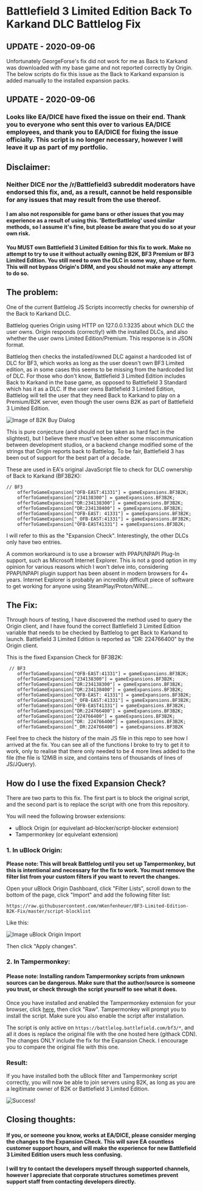 # Battlefield 3 Limited Edition Back To Karkand DLC Battlelog Fix

## UPDATE - 2020-09-06

Unfortunately GeorgeForse's fix did not work for me as Back to Karkand was downloaded with my base game and not reported correctly by Origin.
The below scripts do fix this issue as the Back to Karkand expansion is added manually to the installed expansion packs.

## UPDATE - 2020-09-06

### Looks like EA/DICE have fixed the issue on their end. Thank you to everyone who sent this over to various EA/DICE employees, and thank you to EA/DICE for fixing the issue officially. This script is no longer necessary, however I will leave it up as part of my portfolio.

## Disclaimer:

### Neither DICE nor the /r/Battlefield3 subreddit moderators have endorsed this fix, and, as a result, cannot be held responsible for any issues that may result from the use thereof.

#### I am also not responsible for game bans or other issues that you may experience as a result of using this. 'BetterBattlelog' used similar methods, so I assume it's fine, but please be aware that you do so at your own risk.

#### You MUST own Battlefield 3 Limited Edition for this fix to work. Make no attempt to try to use it without actually owning B2K, BF3 Premium or BF3 Limited Edition. You still need to own the DLC in some way, shape or form. This will not bypass Origin's DRM, and you should not make any attempt to do so.

## The problem:
One of the current Battlelog JS Scripts incorrectly checks for ownership of the Back to Karkand DLC. 

Battlelog queries Origin using HTTP on 127.0.0.1:3235 about which DLC the user owns. Origin responds (correctly!) with the installed DLCs, and also whether the user owns Limited Edition/Premium. This response is in JSON format.

Battlelog then checks the installed/owned DLC against a hardcoded list of DLC for BF3, which works as long as the user doesn't own BF3 Limited edition, as in some cases this seems to be missing from the hardcoded list of DLC. For those who don't know, Battlefield 3 Limited Edition includes Back to Karkand in the base game, as opposed to Battlefield 3 Standard which has it as a DLC. If the user owns Battlefield 3 Limited Edition, Battlelog will tell the user that they need Back to Karkand to play on a Premium/B2K server, even though the user owns B2K as part of Battlefield 3 Limited Edition.

![Image of B2K Buy Dialog](https://cdn.discordapp.com/attachments/164374781188243456/724303739908784128/unknown.png)

This is pure conjecture (and should not be taken as hard fact in the slightest), but I believe there must've been either some miscommunication between development studios, or a backend change modified some of the strings that Origin reports back to Battlelog. To be fair, Battlefield 3 has been out of support for the best part of a decade.

These are used in EA's original JavaScript file to check for DLC ownership of Back to Karkand (BF3B2K):

```
// BF3
    offerToGameExpansion["OFB-EAST:41331"] = gameExpansions.BF3B2K;
    offerToGameExpansion["234138300"] = gameExpansions.BF3B2K;
    offerToGameExpansion["DR:234138300"] = gameExpansions.BF3B2K;
    offerToGameExpansion["DR:234138400"] = gameExpansions.BF3B2K;
    offerToGameExpansion["OFB-EAST: 41331"] = gameExpansions.BF3B2K;
    offerToGameExpansion["_OFB-EAST:41331"] = gameExpansions.BF3B2K;
    offerToGameExpansion["OFB-EAST41331"] = gameExpansions.BF3B2K;
```

I will refer to this as the "Expansion Check". Interestingly, the other DLCs only have two entries.

A common workaround is to use a browser with PPAPI/NPAPI Plug-In support, such as Microsoft Internet Explorer. This is not a good option in my opinion for various reasons which I won't delve into, considering PPAPI/NPAPI plugin support has been absent in modern browsers for 4+ years. Internet Explorer is probably an incredibly difficult piece of software to get working for anyone using SteamPlay/Proton/WINE...

## The Fix:

Through hours of testing, I have discovered the method used to query the Origin client, and I have found the correct Battlefield 3 Limited Edition variable that needs to be checked by Battlelog to get Back to Karkand to launch. Battlefield 3 Limited Edition is reported as "DR: 224766400" by the Origin client.

This is the fixed Expansion Check for BF3B2K:

```
 // BF3
    offerToGameExpansion["OFB-EAST:41331"] = gameExpansions.BF3B2K;
    offerToGameExpansion["234138300"] = gameExpansions.BF3B2K;
    offerToGameExpansion["DR:234138300"] = gameExpansions.BF3B2K;
    offerToGameExpansion["DR:234138400"] = gameExpansions.BF3B2K;
    offerToGameExpansion["OFB-EAST: 41331"] = gameExpansions.BF3B2K;
    offerToGameExpansion["_OFB-EAST:41331"] = gameExpansions.BF3B2K;
    offerToGameExpansion["OFB-EAST41331"] = gameExpansions.BF3B2K;
    offerToGameExpansion["DR:224766400"] = gameExpansions.BF3B2K;
    offerToGameExpansion["224766400"] = gameExpansions.BF3B2K;
    offerToGameExpansion["DR: 224766400"] = gameExpansions.BF3B2K;
    offerToGameExpansion["_DR:224766400"] = gameExpansions.BF3B2K
```

Feel free to check the history of the main JS file in this repo to see how I arrived at the fix. You can see all of the functions I broke to try to get it to work, only to realise that there only needed to be 4 more lines added to the file (the file is 12MiB in size, and contains tens of thousands of lines of JS/JQuery).

## How do I use the fixed Expansion Check?

There are two parts to this fix. The first part is to block the original script, and the second part is to replace the script with one from this repository.

You will need the following browser extensions:
- uBlock Origin (or equivelant ad-blocker/script-blocker extension)
- Tampermonkey (or equivelant extension)

### 1. In uBlock Origin:

**Please note: This will break Battlelog until you set up Tampermonkey, but this is intentional and necessary for the fix to work. You must remove the filter list from your custom filters if you want to revert the changes.**

Open your uBlock Origin Dashboard, click "Filter Lists", scroll down to the bottom of the page, click "Import" and add the following filter list:

```https://raw.githubusercontent.com/mKenfenheuer/BF3-Limited-Edition-B2K-Fix/master/script-blocklist```

Like this:

![Image uBlock Origin Import](https://cdn.discordapp.com/attachments/164374781188243456/724307623851327488/unknown.png)

Then click "Apply changes".

### 2. In Tampermonkey:

#### Please note: Installing random Tampermonkey scripts from unknown sources can be dangerous. Make sure that the author/source is someone you trust, or check through the script yourself to see what it does.

Once you have installed and enabled the Tampermonkey extension for your browser, click [here](https://github.com/mKenfenheuer/BF3-Limited-Edition-B2K-Fix/raw/master/FixBF3BL.user.js), then click "Raw". Tampermonkey will prompt you to install the script. Make sure you also enable the script after installation.

The script is only active on ```https://battlelog.battlefield.com/bf3/*```, and all it does is replace the original file with the one hosted here (githack CDN). The changes ONLY include the fix for the Expansion Check. I encourage you to compare the original file with this one.

### Result:

If you have installed both the uBlock filter and Tampermonkey script correctly, you will now be able to join servers using B2K, as long as you are a legitimate owner of B2K or Battlefield 3 Limited Edition.

![Success!](https://cdn.discordapp.com/attachments/164374781188243456/724336840114438174/unknown.png)

## Closing thoughts:
#### If you, or someone you know, works at EA/DICE, please consider merging the changes to the Expansion Check. This will save EA countless customer support hours, and will make the experience for new Battlefield 3 Limited Edition users much less confusing.
#### I will try to contact the developers myself through supported channels, however I appreciate that corporate structures sometimes prevent support staff from contacting developers directly.
